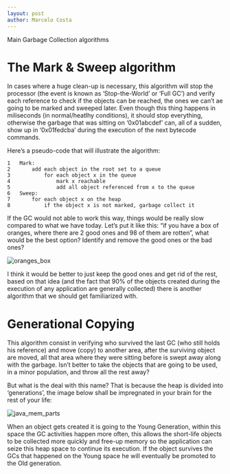 ```yaml
---
layout: post
author: Marcelo Costa
---
```

Main Garbage Collection algorithms

# The Mark & Sweep algorithm

In cases where a huge clean-up is necessary, this algorithm will stop the processor (the event is known as ‘Stop-the-World’ or ‘Full GC’) and verify each reference to check if the objects can be reached, the ones we can’t ae going to be marked and sweeped later. Even though this thing happens in miliseconds (in normal/heatlhy conditions), it should stop everything, otherwise the garbage that was sitting on ‘0x01abcdef’ can, all of a sudden, show up in ‘0x01fedcba’ during the execution of the next bytecode commands.

Here’s a pseudo-code that will illustrate the algorithm:

```
1	Mark:
2	    add each object in the root set to a queue
3	        for each object x in the queue
4	            mark x reachable
5	            add all object referenced from x to the queue
6	Sweep:
7	    for each object x on the heap
8	        if the object x is not marked, garbage collect it
```

If the GC would not able to work this way, things would be really slow compared to what we have today. Let’s put it like this: “if you have a box of oranges, where there are 2 good ones and 98 of them are rotten”, what would be the best option? Identify and remove the good ones or the bad ones?

![oranges_box](https://themarcelor.github.com/blog/assets/img/oranges_box.jpg)

I think it would be better to just keep the good ones and get rid of the rest, based on that idea (and the fact that 90% of the objects created during the execution of any application are generally collected) there is another algorithm that we should get familiarized with.

# Generational Copying

This algorithm consist in verifying who survived the last GC (who still holds his reference) and move (copy) to another area, after the surviving object are moved, all that area where they were sitting before is swept away along with the garbage. Isn’t better to take the objects that are going to be used, in a minor population, and throw all the rest away?

But what is the deal with this name? That is because the heap is divided into ‘generations’, the image below shall be impregnated in your brain for the rest of your life:

![java_mem_parts](https://themarcelor.github.com/blog/assets/img/java_mem_parts.jpg)

When an object gets created it is going to the Young Generation, within this space the GC activities happen more often, this allows the short-life objects to be collected more quickly and free-up memory so the application can seize this heap space to continue its execution. If the object survives the GCs that happened on the Young space he will eventually be promoted to the Old generation.
